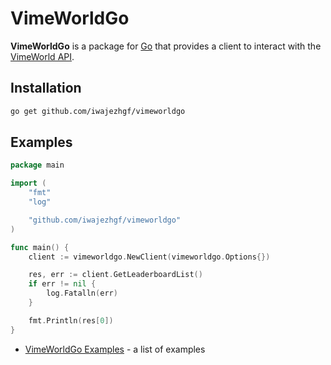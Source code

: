 # VimeWorldGo

**VimeWorldGo** is a package for [Go](https://go.dev/) that provides a client to interact with the [VimeWorld API](https://api.vimeworld.com/).

## Installation

```sh
go get github.com/iwajezhgf/vimeworldgo
```

## Examples

```go
package main

import (
	"fmt"
	"log"

	"github.com/iwajezhgf/vimeworldgo"
)

func main() {
	client := vimeworldgo.NewClient(vimeworldgo.Options{})

	res, err := client.GetLeaderboardList()
	if err != nil {
		log.Fatalln(err)
	}

	fmt.Println(res[0])
}
```

- [VimeWorldGo Examples](https://github.com/iwajezhgf/vimeworldgo/tree/master/examples) - a list of examples
